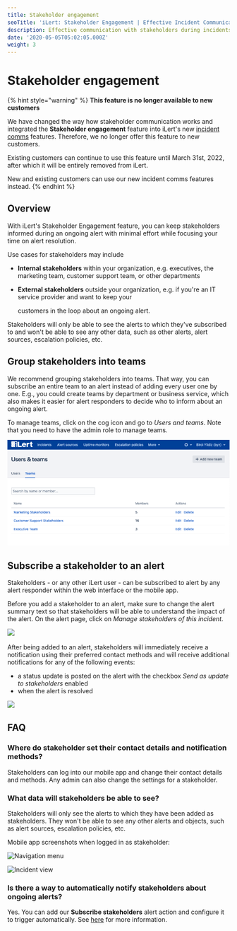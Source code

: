 ```yaml
---
title: Stakeholder engagement
seoTitle: 'iLert: Stakeholder Engagement | Effective Incident Communication'
description: Effective communication with stakeholders during incidents
date: '2020-05-05T05:02:05.000Z'
weight: 3
---
```


# Stakeholder engagement

{% hint style="warning" %}
**This feature is no longer available to new customers**

We have changed the way how stakeholder communication works and integrated the **Stakeholder engagement** feature into iLert's new [incident comms](broken-reference) features. Therefore, we no longer offer this feature to new customers.

Existing customers can continue to use this feature until March 31st, 2022, after which it will be entirely removed from iLert.

New and existing customers can use our new incident comms features instead.&#x20;
{% endhint %}

## Overview <a href="#overview" id="overview"></a>

With iLert's Stakeholder Engagement feature, you can keep stakeholders informed during an ongoing alert with minimal effort while focusing your time on alert resolution.

Use cases for stakeholders may include

* **Internal stakeholders** within your organization, e.g. executives, the marketing team, customer support team, or other departments
*   **External stakeholders** outside your organization, e.g. if you're an IT service provider and want to keep your

    customers in the loop about an ongoing alert.

Stakeholders will only be able to see the alerts to which they've subscribed to and won't be able to see any other data, such as other alerts, alert sources, escalation policies, etc.

## Group stakeholders into teams <a href="#2" id="2"></a>

We recommend grouping stakeholders into teams. That way, you can subscribe an entire team to an alert instead of adding every user one by one. E.g., you could create teams by department or business service, which also makes it easier for alert responders to decide who to inform about an ongoing alert.

To manage teams, click on the cog icon and go to _Users and teams_. Note that you need to have the admin role to manage teams.

![](../.gitbook/assets/teams.png)

## Subscribe a stakeholder to an alert <a href="#3" id="3"></a>

Stakeholders - or any other iLert user - can be subscribed to alert by any alert responder within the web interface or the mobile app.

Before you add a stakeholder to an alert, make sure to change the alert summary text so that stakeholders will be able to understand the impact of the alert. On the alert page, click on _Manage stakeholders of this incident_.

![](../.gitbook/assets/manage\_stakeholder.png)

After being added to an alert, stakeholders will immediately receive a notification using their preferred contact methods and will receive additional notifications for any of the following events:

* a status update is posted on the alert with the checkbox _Send as update to stakeholders_ enabled
* when the alert is resolved

![](../.gitbook/assets/status\_update.png)

## FAQ

### Where do stakeholder set their contact details and notification methods?

Stakeholders can log into our mobile app and change their contact details and methods. Any admin can also change the settings for a stakeholder.

### What data will stakeholders be able to see?

Stakeholders will only see the alerts to which they have been added as stakeholders. They won't be able to see any other alerts and objects, such as alert sources, escalation policies, etc.

Mobile app screenshots when logged in as stakeholder:

![Navigation menu](../.gitbook/assets/sh\_menu.png)

![Incident view](../.gitbook/assets/sh\_mobile\_view\_incident.png)

### Is there a way to automatically notify stakeholders about ongoing alerts?

Yes. You can add our **Subscribe stakeholders** alert action and configure it to trigger automatically. See [here](https://docs.ilert.com/integrations/stakeholder-subscription) for more information.
